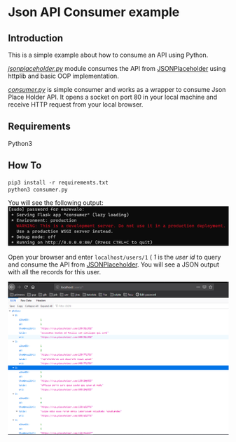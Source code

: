 # Json API Consumer example
## Introduction

This is a simple example about how to consume an API using Python.

*[jsonplaceholder.py](/jsonplaceholder.py)* module consumes the API from [JSONPlaceholder](https://jsonplaceholder.typicode.com/) using httplib and basic OOP implementation.

*[consumer.py](/consumer.py)* is simple consumer and works as a wrapper to consume Json Place Holder API. It opens a socket on port 80 in your local machine and receive HTTP request from your local browser.

## Requirements

Python3

## How To

```
pip3 install -r requirements.txt
python3 consumer.py
```

You will see the following output:
![Alt text](images/console.png?raw=true)

Open your browser and enter ```localhost/users/1``` ( *1* is the *user id* to query and consume the API from [JSONPlaceholder](https://jsonplaceholder.typicode.com/ ).
You will see a JSON output with all the records for this user.

![Alt text](images/browser.png?raw=true)
